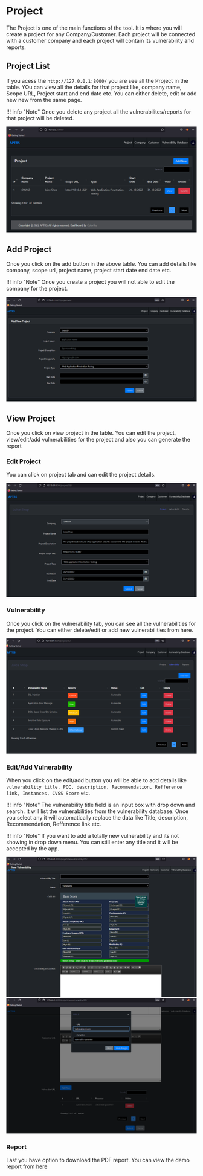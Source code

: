 # Project

The Project is one of the main functions of the tool. It is where you will create a project for any Company/Customer. Each project will be connected with a customer company and each project will contain its vulnerability and reports.


## Project List

If you acess the `http://127.0.0.1:8000/` you are see all the Project in the table. YOu can view all the details for that project like, company name, Scope URL, Project start and end date etc. You can either delete, edit or add new new from the same page. 

!!! info "Note"
    Once you delete any project all the vulnerabilites/reports for that project will be deleted.

![Project List](image/Project.png)

## Add Project 

Once you click on the add button in the above table. You can add details like company, scope url, project name, project start date end date etc.

!!! info "Note"
    Once you create a project you will not able to edit the company for the project.

![Add Project](image/Add%20Project.png)

## View Project 

Once you click on view project in the table. You can edit the project, view/edit/add vulnerabilities for the project and also you can generate the report

### Edit Project

You can click on project tab and can edit the project details. 

![Edit Project](image/View%20Project.png)

### Vulnerability 

Once you click on the vulnerability tab, you can see all the vulnerabilities for the project. You can either delete/edit or add new vulnerabilities from here.

![View Vulnerabilities](image/Project%20Vulnerability.png)

### Edit/Add Vulnerability

When you click on the edit/add button you will be able to add details like `vulnerability title, POC, description, Recommendation, Refference link, Instances, CVSS Score` etc.

!!! info "Note"
    The vulnerability title field is an input box with drop down and search. It will list the vulnerabilities from the vulnerability database. Once you select any it will automatically replace the data like Title, description, Recommendation, Refference link etc.

!!! info "Note"
    If you want to add a totally new vulnerability and its not showing in drop down menu. You can still enter any title and it will be accepted by the app.

![New Vulnerabilities](image/Project%20New%20Vulnerability.png)
![New Vulnerabilities](image/addnewvulnerability.png)

### Report

Last you have option to download the PDF report. You can view the demo report from [here](https://github.com/Anof-cyber/APTRS/blob/main/Doc/Report/Web%20Application%20Penetration%20Testing%20Report%20of%20Juice%20Shop.pdf)